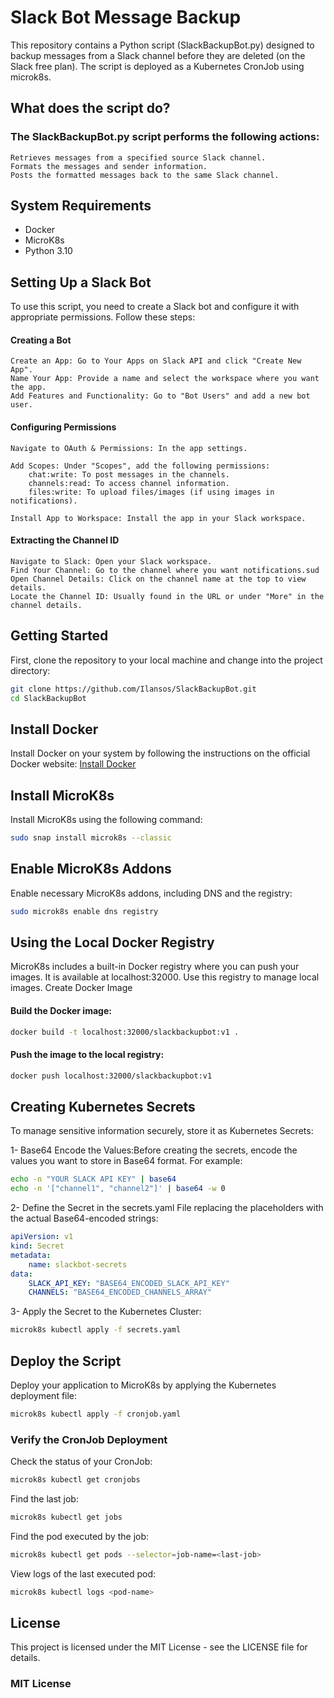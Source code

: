 # Slack Bot Message Backup

This repository contains a Python script (SlackBackupBot.py) designed to backup messages from a Slack channel before they are deleted (on the Slack free plan). The script is deployed as a Kubernetes CronJob using microk8s.

## What does the script do?

### The SlackBackupBot.py script performs the following actions:

    Retrieves messages from a specified source Slack channel.
    Formats the messages and sender information.
    Posts the formatted messages back to the same Slack channel.

## System Requirements

- Docker
- MicroK8s
- Python 3.10

## Setting Up a Slack Bot

To use this script, you need to create a Slack bot and configure it with appropriate permissions. Follow these steps:
#### Creating a Bot

    Create an App: Go to Your Apps on Slack API and click "Create New App".
    Name Your App: Provide a name and select the workspace where you want the app.
    Add Features and Functionality: Go to "Bot Users" and add a new bot user.

#### Configuring Permissions

    Navigate to OAuth & Permissions: In the app settings.

    Add Scopes: Under "Scopes", add the following permissions:
        chat:write: To post messages in the channels.
        channels:read: To access channel information.
        files:write: To upload files/images (if using images in notifications).

    Install App to Workspace: Install the app in your Slack workspace.

#### Extracting the Channel ID

    Navigate to Slack: Open your Slack workspace.
    Find Your Channel: Go to the channel where you want notifications.sud
    Open Channel Details: Click on the channel name at the top to view details.
    Locate the Channel ID: Usually found in the URL or under "More" in the channel details.

## Getting Started

First, clone the repository to your local machine and change into the project directory:

```bash
git clone https://github.com/Ilansos/SlackBackupBot.git
cd SlackBackupBot
```

## Install Docker

Install Docker on your system by following the instructions on the official Docker website:
[Install Docker](https://docs.docker.com/get-docker/)

## Install MicroK8s

Install MicroK8s using the following command:

```bash
sudo snap install microk8s --classic
```

## Enable MicroK8s Addons

Enable necessary MicroK8s addons, including DNS and the registry:


```bash
sudo microk8s enable dns registry
```

## Using the Local Docker Registry

MicroK8s includes a built-in Docker registry where you can push your images. It is available at localhost:32000. Use this registry to manage local images.
Create Docker Image

#### Build the Docker image:

```bash
docker build -t localhost:32000/slackbackupbot:v1 .
```

#### Push the image to the local registry:

```bash
docker push localhost:32000/slackbackupbot:v1
```

## Creating Kubernetes Secrets

To manage sensitive information securely, store it as Kubernetes Secrets:

  1- Base64 Encode the Values:Before creating the secrets, encode the values you want to store in Base64 format. For example:
```bash
echo -n "YOUR SLACK API KEY" | base64
echo -n '["channel1", "channel2"]' | base64 -w 0
```

 2- Define the Secret in the secrets.yaml File replacing the placeholders with the actual Base64-encoded strings:
```yaml
apiVersion: v1
kind: Secret
metadata:
    name: slackbot-secrets
data:
    SLACK_API_KEY: "BASE64_ENCODED_SLACK_API_KEY"
    CHANNELS: "BASE64_ENCODED_CHANNELS_ARRAY"
```  

 3- Apply the Secret to the Kubernetes Cluster:
```bash
microk8s kubectl apply -f secrets.yaml
```

## Deploy the Script

Deploy your application to MicroK8s by applying the Kubernetes deployment file:

```bash
microk8s kubectl apply -f cronjob.yaml
```
### Verify the CronJob Deployment

Check the status of your CronJob:
```bash
microk8s kubectl get cronjobs
```

Find the last job:
```bash
microk8s kubectl get jobs
```

Find the pod executed by the job:
``` bash
microk8s kubectl get pods --selector=job-name=<last-job>
```

View logs of the last executed pod:

```bash
microk8s kubectl logs <pod-name>
```

## License

This project is licensed under the MIT License - see the LICENSE file for details.

### MIT License